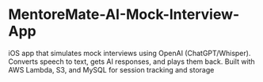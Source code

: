 # MentoreMate-AI-Mock-Interview-App
iOS app that simulates mock interviews using OpenAI (ChatGPT/Whisper). Converts speech to text, gets AI responses, and plays them back. Built with AWS Lambda, S3, and MySQL for session tracking and storage
